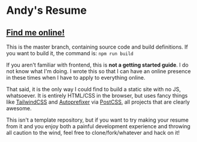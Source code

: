 # Andy's Resume
## [Find me online!](https://andymeyer.xyz)
This is the master branch, containing source code and build definitions.
If you want to build it, the command is:
`npm run build`

If you aren't familiar with frontend, this is **not a getting started guide**.
I do not know what I'm doing. I wrote this so that I can have an online presence
in these times when I have to apply to everything online.

That said, it is the only way I could find to build a static site with no JS,
whatsoever. It is entirely HTML/CSS in the browser, but uses fancy things like
[TailwindCSS](https://tailwindcss.com) and
[Autoprefixer](https://autoprefixer.github.io) via
[PostCSS](https://postcss.org), all projects that are clearly awesome.

This isn't a template repository, but if you want to try making your resume from
it and you enjoy both a painful development experience and throwing all caution
to the wind, feel free to clone/fork/whatever and hack on it!
